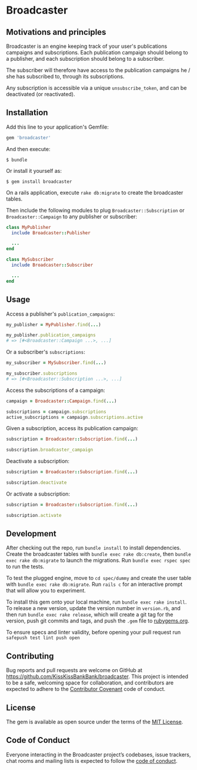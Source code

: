 # Broadcaster
## Motivations and principles
Broadcaster is an engine keeping track of your user's publications campaigns and subscriptions. Each publication campaign should belong to a publisher, and each subscription should belong to a subscriber.

The subscriber will therefore have access to the publication campaigns he / she has subscribed to, through its subscriptions.

Any subscription is accessible via a unique `unsubscribe_token`, and can be deactivated (or reactivated).

## Installation

Add this line to your application's Gemfile:

```ruby
gem 'broadcaster'
```

And then execute:

    $ bundle

Or install it yourself as:

    $ gem install broadcaster

On a rails application, execute `rake db:migrate` to create the broadcaster tables.

Then include the following modules to plug `Broadcaster::Subscription` or `Broadcaster::Campaign` to any publisher or subscriber:
```rb
class MyPublisher
  include Broadcaster::Publisher

  ...
end
```
```rb
class MySubscriber
  include Broadcaster::Subscriber

  ...
end
```

## Usage
Access a publisher's `publication_campaigns`:
```rb
my_publisher = MyPublisher.find(...)

my_publisher.publication_campaigns
# => [#<Broadcaster::Campaign ...>, ...]
```

Or a subscriber's `subscriptions`:
```rb
my_subscriber = MySubscriber.find(...)

my_subscriber.subscriptions
# => [#<Broadcaster::Subscription ...>, ...]
```

Access the subscriptions of a campaign:
```rb
campaign = Broadcaster::Campaign.find(...)

subscriptions = campaign.subscriptions
active_subscriptions = campaign.subscriptions.active
```

Given a subscription, access its publication campaign:
```rb
subscription = Broadcaster::Subscription.find(...)

subscription.broadcaster_campaign
```

Deactivate a subscription:
```rb
subscription = Broadcaster::Subscription.find(...)

subscription.deactivate
```

Or activate a subscription:
```rb
subscription = Broadcaster::Subscription.find(...)

subscription.activate
```

## Development

After checking out the repo, run `bundle install` to install dependencies. Create the broadcaster tables with `bundle exec rake db:create`, then `bundle exec rake db:migrate` to launch the migrations. Run `bundle exec rspec spec` to run the tests.

To test the plugged engine, move to `cd spec/dummy` and create the user table with `bundle exec rake db:migrate`. Run `rails c` for an interactive prompt that will allow you to experiment.

To install this gem onto your local machine, run `bundle exec rake install`. To release a new version, update the version number in `version.rb`, and then run `bundle exec rake release`, which will create a git tag for the version, push git commits and tags, and push the `.gem` file to [rubygems.org](https://rubygems.org).

To ensure specs and linter validity, before opening your pull request run `safepush test lint push open`

## Contributing

Bug reports and pull requests are welcome on GitHub at https://github.com/KissKissBankBank/broadcaster. This project is intended to be a safe, welcoming space for collaboration, and contributors are expected to adhere to the [Contributor Covenant](http://contributor-covenant.org) code of conduct.

## License

The gem is available as open source under the terms of the [MIT License](https://opensource.org/licenses/MIT).

## Code of Conduct

Everyone interacting in the Broadcaster project’s codebases, issue trackers, chat rooms and mailing lists is expected to follow the [code of conduct](https://github.com/KissKissBankBank/broadcaster/blob/master/CODE_OF_CONDUCT.md).

